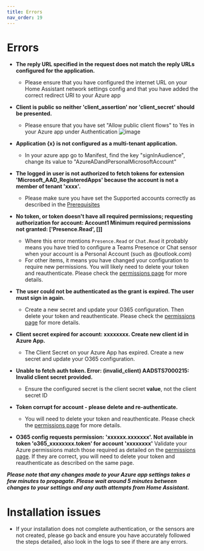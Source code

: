 ```yaml
---
title: Errors
nav_order: 19
---
```


# Errors
* **The reply URL specified in the request does not match the reply URLs configured for the application.**
  * Please ensure that you have configured the internet URL on your Home Assistant network settings config and that you have added the correct redirect URI to your Azure app

* **Client is public so neither 'client_assertion' nor 'client_secret' should be presented.**
  * Please ensure that you have set "Allow public client flows" to Yes in your Azure app under Authentication ![image](https://user-images.githubusercontent.com/36969394/198787952-9f818372-7684-42e1-ac30-a8ab05a5f478.png)
 
* **Application {x} is not configured as a multi-tenant application.**
  * In your azure app go to Manifest, find the key "signInAudience", change its value to "AzureADandPersonalMicrosoftAccount"

* **The logged in user is not authorized to fetch tokens for extension 'Microsoft_AAD_RegisteredApps' because the account is not a member of tenant 'xxxx'.**
  * Please make sure you have set the Supported accounts correctly as described in the [Prerequisites](./prerequisites.md)

* **No token, or token doesn't have all required permissions; requesting authorization for account: Account1 Minimum required permissions not granted: ['Presence.Read', []]**
  * Where this error mentions `Presence.Read` or `Chat.Read` it probably means you have tried to configure a Teams Presence or Chat sensor when your account is a Personal Account (such as @outlook.com)
  * For other items, it means you have changed your configuration to require new permissions. You will likely need to delete your token and reauthenticate. Please check the [permissions page](./permissions.md) for more details.

 * **The user could not be authenticated as the grant is expired. The user must sign in again.**
   *  Create a new secret and update your O365 configuration. Then delete your token and reauthenticate. Please check the [permissions page](./permissions.md) for more details.

* **Client secret expired for account: xxxxxxxx. Create new client id in Azure App.**
  * The Client Secret on your Azure App has expired. Create a new secret and update your O365 configuration.

* **Unable to fetch auth token. Error: (invalid_client) AADSTS7000215: Invalid client secret provided.**
  * Ensure the configured secret is the client secret __value__, not the client secret ID

* **Token corrupt for account - please delete and re-authenticate.**
  * You will need to delete your token and reauthenticate. Please check the [permissions page](./permissions.md) for more details.

* **O365 config requests permission: 'xxxxxx.xxxxxxx'. Not available in token 'o365_xxxxxxxx.token' for account 'xxxxxxxx'**
Validate your Azure permissions match those required as detailed on the [permissions page](./permissions.md). If they are correct, you will need to delete your token and reauthenticate as described on the same page.

**_Please note that any changes made to your Azure app settings takes a few minutes to propagate. Please wait around 5 minutes between changes to your settings and any auth attempts from Home Assistant._**

# Installation issues
 * If your installation does not complete authentication, or the sensors are not created, please go back and ensure you have accurately followed the steps detailed, also look in the logs to see if there are any errors. 
